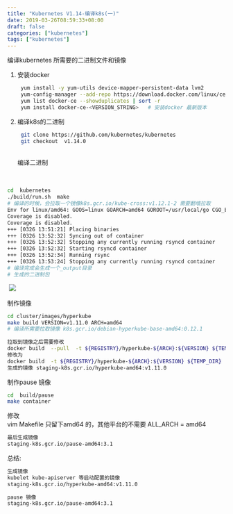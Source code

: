 ```yaml
---
title: "Kubernetes V1.14-编译k8s(一)"
date: 2019-03-26T08:59:33+08:00
draft: false  
categories: ["kubernetes"]
tags: ["kubernetes"]
---
```


 编译kubernetes 所需要的二进制文件和镜像

<!--more-->
1. 安装docker

   ```bash
    yum install -y yum-utils device-mapper-persistent-data lvm2
    yum-config-manager --add-repo https://download.docker.com/linux/centos/docker-ce.repo
    yum list docker-ce --showduplicates | sort -r
    yum install docker-ce-<VERSION_STRING>   # 安装docker 最新版本
   ```
   
2. 编译k8s的二进制 

   ```bash
    git clone https://github.com/kubernetes/kubernetes 
    git checkout  v1.14.0  
   ```

   ​     
    编译二进制  
   ​     
   ​    

```bash
cd  kubernetes  
./build/run.sh  make   
# 编译的时候，会拉取一个镜像k8s.gcr.io/kube-cross:v1.12.1-2 需要翻墙拉取  
Env for linux/amd64: GOOS=linux GOARCH=amd64 GOROOT=/usr/local/go CGO_ENABLED= CC=
Coverage is disabled.
Coverage is disabled.
+++ [0326 13:51:21] Placing binaries
+++ [0326 13:52:32] Syncing out of container
+++ [0326 13:52:32] Stopping any currently running rsyncd container
+++ [0326 13:52:32] Starting rsyncd container
+++ [0326 13:52:34] Running rsync
+++ [0326 13:53:24] Stopping any currently running rsyncd container
# 编译完成会生成一个_output目录 
# 生成的二进制包
```

​       ![](https://xing-blog.oss-cn-beijing.aliyuncs.com/2019-03-26-055618.png) 
​       

   制作镜像

```bash
cd cluster/images/hyperkube
make build VERSION=v1.11.0 ARCH=amd64  
# 编译所需要拉取镜像 k8s.gcr.io/debian-hyperkube-base-amd64:0.12.1  
    
拉取到镜像之后需要修改
docker build  --pull  -t ${REGISTRY}/hyperkube-${ARCH}:${VERSION} ${TEMP_DIR}
修改为
docker build  -t ${REGISTRY}/hyperkube-${ARCH}:${VERSION} ${TEMP_DIR}
生成的镜像 staging-k8s.gcr.io/hyperkube-amd64:v1.11.0
```

   制作pause 镜像 

```bash
cd  build/pause 
make container 
```

   修改   
   vim Makefile 
   只留下amd64 的，其他平台的不需要
   ALL_ARCH = amd64 
        

```bash
最后生成镜像
staging-k8s.gcr.io/pause-amd64:3.1
```

  总结: 
```bash
生成镜像
kubelet kube-apiserver 等启动配置的镜像
staging-k8s.gcr.io/hyperkube-amd64:v1.11.0
   
pause 镜像
staging-k8s.gcr.io/pause-amd64:3.1      
```


​        



